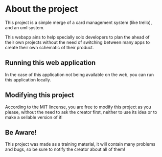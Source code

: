 # About the project

This project is a simple merge of a card management system (like trello), and an uml system.

This webapp ains to help specially solo developers to plan the ahead of their own projects without the need of switching between many apps to create their own schematic of their product.

## Running this web application

In the case of this application not being available on the web, you can run this application locally.

## Modifying this project

According to the MIT lincense, you are free to modify this project as you please, without the need to ask the creator first, neither to use its idea or to make a sellable version of it!

## Be Aware!

This project was made as a training material, it will contain many problems and bugs, so be sure to notify the creator about all of them!